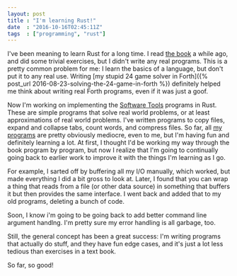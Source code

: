 ```yaml
---
layout: post
title : "I'm learning Rust!"
date  : "2016-10-16T02:45:11Z"
tags  : ["programming", "rust"]
---
```

I've been meaning to learn Rust for a long time.  I read [the
book](https://doc.rust-lang.org/book/) a while ago, and did some trivial
exercises, but I didn't write any real programs.  This is a pretty common
problem for me:  I learn the basics of a language, but don't put it to any real
use.  Writing [my stupid 24 game solver in
Forth]({% post_url 2016-08-23-solving-the-24-game-in-forth %}) definitely helped me think
about writing real Forth programs, even if it was just a goof.

Now I'm working on implementing the [Software Tools](http://amzn.to/2edFnB4)
programs in Rust.  These are simple programs that solve real world problems, or
at least approximations of real world problems.  I've written programs to copy
files, expand and collapse tabs, count words, and compress files.  So far, all
[my programs](https://github.com/rjbs/Sweater) are pretty obviously mediocre,
even to me, but I'm having fun and definitely learning a lot.  At first, I
thought I'd be working my way through the book program by program, but now I
realize that I'm going to continually going back to earlier work to improve it
with the things I'm learning as I go.

For example, I sarted off by buffering all my I/O manually, which worked, but
made everything I did a bit gross to look at.  Later, I found that you can wrap
a thing that reads from a file (or other data source) in something that buffers
it but then provides the same interface.  I went back and added that to my old
programs, deleting a bunch of code.

Soon, I know i'm going to be going back to add better command line argument
handlng.  I'm pretty sure my error handling is all garbage, too.

Still, the general concept has been a great success:  I'm writing programs that
actually do stuff, and they have fun edge cases, and it's just a lot less
tedious than exercises in a text book.

So far, so good!

